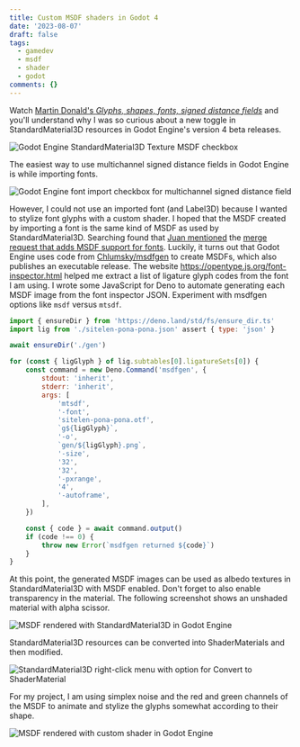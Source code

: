 ```yaml
---
title: Custom MSDF shaders in Godot 4
date: '2023-08-07'
draft: false
tags:
  - gamedev
  - msdf
  - shader
  - godot
comments: {}
---
```

Watch [Martin Donald's *Glyphs, shapes, fonts, signed distance fields*](https://www.youtube.com/watch?v=1b5hIMqz_wM) and you'll understand why I was so curious about a new toggle in StandardMaterial3D resources in Godot Engine's version 4 beta releases.

<!--more -->

![Godot Engine StandardMaterial3D Texture MSDF checkbox](https://cdn.some.pics/astra/64d1505e101ec.png)

The easiest way to use multichannel signed distance fields in Godot Engine is while importing fonts.

![Godot Engine font import checkbox for multichannel signed distance field](https://cdn.some.pics/astra/64d1521acfe1b.png)

However, I could not use an imported font (and Label3D) because I wanted to stylize font glyphs with a custom shader. I hoped that the MSDF created by importing a font is the same kind of MSDF as used by StandardMaterial3D. Searching found that [Juan mentioned](https://twitter.com/reduzio/status/1431326129244327945) the [merge request that adds MSDF support for fonts](https://github.com/godotengine/godot/pull/51908). Luckily, it turns out that Godot Engine uses code from [Chlumsky/msdfgen](https://github.com/Chlumsky/msdfgen) to create MSDFs, which also publishes an executable release. The website https://opentype.js.org/font-inspector.html helped me extract a list of ligature glyph codes from the font I am using. I wrote some JavaScript for  Deno to automate generating each MSDF image from the font inspector JSON. Experiment with msdfgen options like `msdf` versus `mtsdf`.

```js
import { ensureDir } from 'https://deno.land/std/fs/ensure_dir.ts'
import lig from './sitelen-pona-pona.json' assert { type: 'json' }

await ensureDir('./gen')

for (const { ligGlyph } of lig.subtables[0].ligatureSets[0]) {
	const command = new Deno.Command('msdfgen', {
		stdout: 'inherit',
		stderr: 'inherit',
		args: [
			'mtsdf',
			'-font',
			'sitelen-pona-pona.otf',
			`g${ligGlyph}`,
			'-o',
			`gen/${ligGlyph}.png`,
			'-size',
			'32',
			'32',
			'-pxrange',
			'4',
			'-autoframe',
		],
	})

	const { code } = await command.output()
	if (code !== 0) {
		throw new Error(`msdfgen returned ${code}`)
	}
}
```

At this point, the generated MSDF images can be used as albedo textures in StandardMaterial3D with MSDF enabled. Don't forget to also enable transparency in the material. The following screenshot shows an unshaded material with alpha scissor.

![MSDF rendered with StandardMaterial3D in Godot Engine](https://cdn.some.pics/astra/64d15ddc2df3a.png)

StandardMaterial3D resources can be converted into ShaderMaterials and then modified.

![StandardMaterial3D right-click menu with option for Convert to ShaderMaterial](https://cdn.some.pics/astra/64d15e02b700c.png)

For my project, I am using simplex noise and the red and green channels of the MSDF to animate and stylize the glyphs somewhat according to their shape.

![MSDF rendered with custom shader in Godot Engine](https://cdn.some.pics/astra/64d15e3e3a27d.png)
